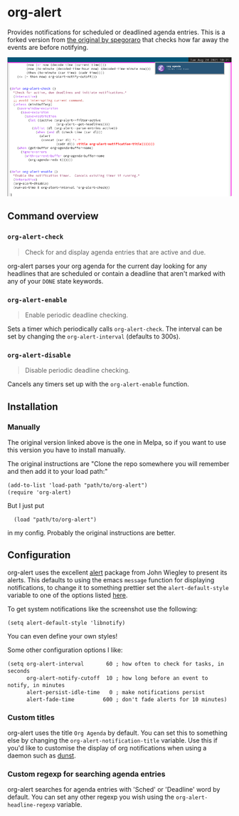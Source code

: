 # org-alert

Provides notifications for scheduled or deadlined agenda entries. This
is a forked version from [the original by
spegoraro](https://github.com/spegoraro/org-alert) that checks how far
away the events are before notifying.

![Screenshot](/screenshot.png?raw=true "org-alert screenshot")


## Command overview
### `org-alert-check`

> Check for and display agenda entries that are active and due.

org-alert parses your org agenda for the current day looking for any
headlines that are scheduled or contain a deadline that aren't marked
with any of your `DONE` state keywords.


### `org-alert-enable`

> Enable periodic deadline checking.

Sets a timer which periodically calls `org-alert-check`. The
interval can be set by changing the `org-alert-interval` (defaults to
300s).


### `org-alert-disable`

> Disable periodic deadline checking.

Cancels any timers set up with the `org-alert-enable` function.

## Installation

### Manually

The original version linked above is the one in Melpa, so if you want
to use this version you have to install manually.

The original instructions are "Clone the repo somewhere you will
remember and then add it to your load path:"

```elisp
(add-to-list 'load-path "path/to/org-alert")
(require 'org-alert)
```

But I just put
```elisp
  (load "path/to/org-alert")
```

in my config. Probably the original instructions are better.

## Configuration

org-alert uses the excellent
[alert](https://github.com/jwiegley/alert) package from John Wiegley
to present its alerts. This defaults to using the emacs `message`
function for displaying notifications, to change it to something
prettier set the `alert-default-style` variable to one of the options
listed [here](https://github.com/jwiegley/alert#builtin-alert-styles).

To get system notifications like the screenshot use the following:
```elisp
(setq alert-default-style 'libnotify)
```
You can even define your own styles!

Some other configuration options I like:
```elisp
(setq org-alert-interval       60 ; how often to check for tasks, in seconds
	  org-alert-notify-cutoff  10 ; how long before an event to notify, in minutes
	  alert-persist-idle-time   0 ; make notifications persist
	  alert-fade-time         600 ; don't fade alerts for 10 minutes)
```

### Custom titles

org-alert uses the title `Org Agenda` by default. You can set this to
something else by changing the `org-alert-notification-title`
variable. Use this if you'd like to customise the display of org
notifications when using a daemon such as
[dunst](https://github.com/knopwob/dunst).

### Custom regexp for searching agenda entries

org-alert searches for agenda entries with 'Sched' or 'Deadline' word
by default. You can set any other regexp you wish using
the `org-alert-headline-regexp` variable.



